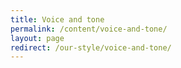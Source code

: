 ```yaml
---
title: Voice and tone
permalink: /content/voice-and-tone/
layout: page
redirect: /our-style/voice-and-tone/
---
```

